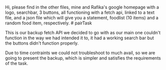 Hi, please find in the other files, mine and Rafika's google homepage with a logo, searchbar, 3 buttons, all functioning with a fetch api, linked to a text file, and a json file which will give you a statement, foodlist (10 items) and a random food item, respectively. # pairTask

This is our backup fetch API we decided to go with as our main one couldn't function in the way we had intended it to, it had a working search bar but the buttons didn't function properly.

Due to time contraints we could not troubleshoot to much avail, so we are going to present the backup, which is simpler and satisfies the requirements of the task.
